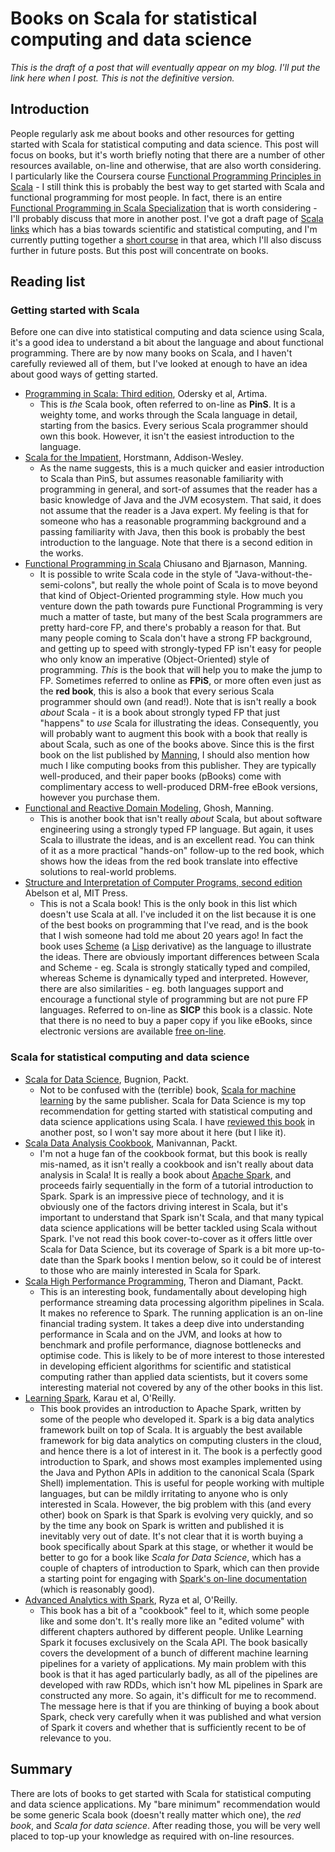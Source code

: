 # Books on Scala for statistical computing and data science

*This is the draft of a post that will eventually appear on my blog. I'll put the link here when I post. This is not the definitive version.*

## Introduction

People regularly ask me about books and other resources for getting started with Scala for statistical computing and data science. This post will focus on books, but it's worth briefly noting that there are a number of other resources available, on-line and otherwise, that are also worth considering. I particularly like the Coursera course [Functional Programming Principles in Scala](https://www.coursera.org/learn/progfun1) - I still think this is probably the best way to get started with Scala and functional programming for most people. In fact, there is an entire [Functional Programming in Scala Specialization](https://www.coursera.org/specializations/scala) that is worth considering - I'll probably discuss that more in another post. I've got a draft page of [Scala links](https://github.com/darrenjw/djwhacks/blob/master/scala/ScalaLinks.md) which has a bias towards scientific and statistical computing, and I'm currently putting together a [short course](https://github.com/darrenjw/scala-course) in that area, which I'll also discuss further in future posts. But this post will concentrate on books.

## Reading list

### Getting started with Scala

Before one can dive into statistical computing and data science using Scala, it's a good idea to understand a bit about the language and about functional programming. There are by now many books on Scala, and I haven't carefully reviewed all of them, but I've looked at enough to have an idea about good ways of getting started.

* [Programming in Scala: Third edition](http://amzn.to/2hWveXw), Odersky et al, Artima.
  * This is *the* Scala book, often referred to on-line as **PinS**. It is a weighty tome, and works through the Scala language in detail, starting from the basics. Every serious Scala programmer should own this book. However, it isn't the easiest introduction to the language.
* [Scala for the Impatient](http://amzn.to/2i4SW3f), Horstmann, Addison-Wesley.
  * As the name suggests, this is a much quicker and easier introduction to Scala than PinS, but assumes reasonable familiarity with programming in general, and sort-of assumes that the reader has a basic knowledge of Java and the JVM ecosystem. That said, it does not assume that the reader is a Java expert. My feeling is that for someone who has a reasonable programming background and a passing familiarity with Java, then this book is probably the best introduction to the language. Note that there is a second edition in the works.
* [Functional Programming in Scala](http://amzn.to/2ieGEZA) Chiusano and Bjarnason, Manning.
  * It is possible to write Scala code in the style of "Java-without-the-semi-colons", but really the whole point of Scala is to move beyond that kind of Object-Oriented programming style. How much you venture down the path towards pure Functional Programming is very much a matter of taste, but many of the best Scala programmers are pretty hard-core FP, and there's probably a reason for that. But many people coming to Scala don't have a strong FP background, and getting up to speed with strongly-typed FP isn't easy for people who only know an imperative (Object-Oriented) style of programming. *This* is the book that will help you to make the jump to FP. Sometimes referred to online as **FPiS**, or more often even just as the **red book**, this is also a book that every serious Scala programmer should own (and read!). Note that is isn't really a book *about* Scala - it is a book about strongly typed FP that just "happens" to *use* Scala for illustrating the ideas. Consequently, you will probably want to augment this book with a book that really is about Scala, such as one of the books above. Since this is the first book on the list published by [Manning](https://www.manning.com/), I should also mention how much I like computing books from this publisher. They are typically well-produced, and their paper books (pBooks) come with complimentary access to well-produced DRM-free eBook versions, however you purchase them.
* [Functional and Reactive Domain Modeling](http://amzn.to/2hKFrIu), Ghosh, Manning.
  * This is another book that isn't really *about* Scala, but about software engineering using a strongly typed FP language. But again, it uses Scala to illustrate the ideas, and is an excellent read. You can think of it as a more practical "hands-on" follow-up to the red book, which shows how the ideas from the red book translate into effective solutions to real-world problems.
* [Structure and Interpretation of Computer Programs, second edition](http://amzn.to/2ieP437) Abelson et al, MIT Press. 
  * This is not a Scala book! This is the only book in this list which doesn't use Scala at all. I've included it on the list because it is one of the best books on programming that I've read, and is the book that I wish someone had told me about 20 years ago! In fact the book uses [Scheme](https://en.wikipedia.org/wiki/Scheme_(programming_language)) (a [Lisp](https://en.wikipedia.org/wiki/Lisp_(programming_language)) derivative) as the language to illustrate the ideas. There are obviously important differences between Scala and Scheme - eg. Scala is strongly statically typed and compiled, whereas Scheme is dynamically typed and interpreted. However, there are also similarities - eg. both languages support and encourage a functional style of programming but are not pure FP languages. Referred to on-line as **SICP** this book is a classic. Note that there is no need to buy a paper copy if you like eBooks, since electronic versions are available [free on-line](https://mitpress.mit.edu/sicp/).

### Scala for statistical computing and data science

* [Scala for Data Science](http://amzn.to/2hKGIz2), Bugnion, Packt.
  * Not to be confused with the (terrible) book, [Scala for machine learning](https://darrenjw.wordpress.com/2015/04/09/scala-for-machine-learning-book-review/) by the same publisher. Scala for Data Science is my top recommendation for getting started with statistical computing and data science applications using Scala. I have [reviewed this book](https://darrenjw.wordpress.com/2016/12/22/scala-for-data-science-book-review/) in another post, so I won't say more about it here (but I like it).
* [Scala Data Analysis Cookbook](http://amzn.to/2iiRF8a), Manivannan, Packt.
  * I'm not a huge fan of the cookbook format, but this book is really mis-named, as it isn't really a cookbook and isn't really about data analysis in Scala! It is really a book about [Apache Spark](http://spark.apache.org/), and proceeds fairly sequentially in the form of a tutorial introduction to Spark. Spark is an impressive piece of technology, and it is obviously one of the factors driving interest in Scala, but it's important to understand that Spark isn't Scala, and that many typical data science applications will be better tackled using Scala without Spark. I've not read this book cover-to-cover as it offers little over Scala for Data Science, but its coverage of Spark is a bit more up-to-date than the Spark books I mention below, so it could be of interest to those who are mainly interested in Scala for Spark.
* [Scala High Performance Programming](http://amzn.to/2h59sib), Theron and Diamant, Packt.
  * This is an interesting book, fundamentally about developing high performance streaming data processing algorithm pipelines in Scala. It makes no reference to Spark. The running application is an on-line financial trading system. It takes a deep dive into understanding performance in Scala and on the JVM, and looks at how to benchmark and profile performance, diagnose bottlenecks and optimise code. This is likely to be of more interest to those interested in developing efficient algorithms for scientific and statistical computing rather than applied data scientists, but it covers some interesting material not covered by any of the other books in this list.
* [Learning Spark](http://amzn.to/2ieRsXv), Karau et al, O'Reilly.
  * This book provides an introduction to Apache Spark, written by some of the people who developed it. Spark is a big data analytics framework built on top of Scala. It is arguably the best available framework for big data analytics on computing clusters in the cloud, and hence there is a lot of interest in it. The book is a perfectly good introduction to Spark, and shows most examples implemented using the Java and Python APIs in addition to the canonical Scala (Spark Shell) implementation. This is useful for people working with multiple languages, but can be mildly irritating to anyone who is only interested in Scala. However, the big problem with this (and every other) book on Spark is that Spark is evolving very quickly, and so by the time any book on Spark is written and published it is inevitably very out of date. It's not clear that it is worth buying a book specifically about Spark at this stage, or whether it would be better to go for a book like *Scala for Data Science*, which has a couple of chapters of introduction to Spark, which can then provide a starting point for engaging with [Spark's on-line documentation](http://spark.apache.org/docs/latest/) (which is reasonably good).
* [Advanced Analytics with Spark](http://amzn.to/2ieJdL4), Ryza et al, O'Reilly.
  * This book has a bit of a "cookbook" feel to it, which some people like and some don't. It's really more like an "edited volume" with different chapters authored by different people. Unlike Learning Spark it focuses exclusively on the Scala API. The book basically covers the development of a bunch of different machine learning pipelines for a variety of applications. My main problem with this book is that it has aged particularly badly, as all of the pipelines are developed with raw RDDs, which isn't how ML pipelines in Spark are constructed any more. So again, it's difficult for me to recommend. The message here is that if you are thinking of buying a book about Spark, check very carefully when it was published and what version of Spark it covers and whether that is sufficiently recent to be of relevance to you.


## Summary

There are lots of books to get started with Scala for statistical computing and data science applications. My "bare minimum" recommendation would be some generic Scala book (doesn't really matter which one), the *red book*, and *Scala for data science*. After reading those, you will be very well placed to top-up your knowledge as required with on-line resources.


